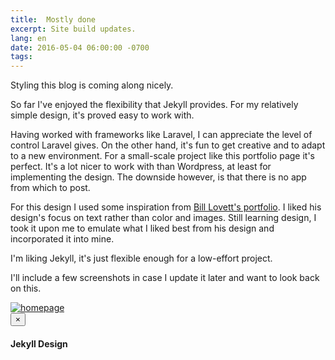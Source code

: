 ```yaml
---
title:  Mostly done
excerpt: Site build updates.
lang: en
date: 2016-05-04 06:00:00 -0700
tags:
---
```

Styling this blog is coming along nicely.

So far I've enjoyed the flexibility that Jekyll provides.
For my relatively simple design, it's proved easy to work with.

Having worked with frameworks like Laravel, I can appreciate the level of control Laravel gives.
On the other hand, it's fun to get creative and to adapt to a new environment.
For a small-scale project like this portfolio page it's perfect.
It's a lot nicer to work with than Wordpress, at least for implementing the design.
The downside however, is that there is no app from which to post.

For this design I used some inspiration from [Bill Lovett's portfolio](http://ilovett.com/).
I liked his design's focus on text rather than color and images.
Still learning design, I took it upon me to emulate what I liked best from his design and incorporated it into mine.

I'm liking Jekyll, it's just flexible enough for a low-effort project.

I'll include a few screenshots in case I update it later and want to look back on this.


<a class="thumbnail center-block" href="#" data-toggle="modal" data-target="#carousel-modal" >
  <img src="jekyll-screenshot-thumb.png" alt="homepage" />
</a>

<style>
  .carousel-control.left, .carousel-control.right { background-image: none}
  .glyphicon {color: #000;}
</style>

<div id="carousel-modal" class="modal fade" tabindex="-1" role="dialog"><!--
  --><div class="modal-dialog modal-lg"><!--
    --><div class="modal-content"><!--
      --><div class="modal-header"><!--
        --><button type="button" class="close" data-dismiss="modal" aria-label="Close"><span aria-hidden="true" style="font-family: sans-serif">&times;</span></button><!--
        --><h4 class="modal-title">Jekyll Design</h4><!--
      --></div><!--
      --><div class="modal-body"><!--
        --><div id="carousel-post" class="carousel slide" data-ride="carousel"><!--
          
          --><ol class="carousel-indicators"><!--
            --><li data-target="#carousel-post" data-slide-to="0" class="active"></li><!--
            --><li data-target="#carousel-post" data-slide-to="1"></li><!--
            --><li data-target="#carousel-post" data-slide-to="2"></li><!--
          --></ol><!--
        
          --><div class="carousel-inner" role="listbox"><!--
            --><div class="item active"><!--
              --><img src="jekyll-screenshot.png" alt="homepage" /><!--
            --></div><!--
            --><div class="item"><!--
              --><img src="jekyll-blog-screenshot.png" alt="blog" /><!--
            --></div><!--
          	--><div class="item"><!--
              --><img src="jekyll-post-screenshot.png" alt="post" /><!--
            --></div><!--
        	  --><div class="item"><!--
              --><img src="jekyll-projects-screenshot.png" alt="projects" /><!--
            --></div><!--
        	  --><div class="item"><!--
              --><img src="jekyll-experience-screenshot.png" alt="experience" /><!--
            --></div><!--
        	  --><div class="item"><!--
              --><img src="jekyll-skills-screenshot.png" alt="skills" /><!--
            --></div><!--
        	  --><div class="item"><!--
              --><img src="jekyll-contact-screenshot.png" alt="contact" /><!--
            --></div><!--
          --></div><!--
          --><a class="left carousel-control" href="#carousel-post" role="button" data-slide="prev"><!--
            --><span class="glyphicon glyphicon-chevron-left" aria-hidden="true"></span><!--
            --><span class="sr-only">Previous</span><!--
          --></a><!--
          --><a class="right carousel-control" href="#carousel-post" role="button" data-slide="next"><!--
            --><span class="glyphicon glyphicon-chevron-right" aria-hidden="true"></span><!--
            --><span class="sr-only">Next</span><!--
          --></a><!--
        --></div><!--
      --></div><!--
    --></div><!--
  --></div><!--
--></div>